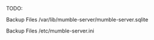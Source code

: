 TODO:
 
Backup Files /var/lib/mumble-server/mumble-server.sqlite

Backup Files /etc/mumble-server.ini
